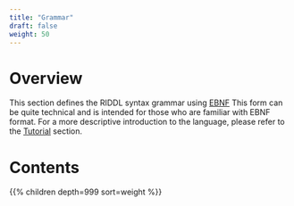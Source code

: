 ```yaml
---
title: "Grammar"
draft: false
weight: 50
---
```


# Overview
This section defines the RIDDL syntax grammar using [EBNF](https://en.wikipedia.org/wiki/Extended_Backus%E2%80%93Naur_form)
This form can be quite technical and is intended for those who are familiar with
EBNF format.  For a more descriptive introduction to the language, please 
refer to the [Tutorial](../tutorial) section.

# Contents
{{% children depth=999 sort=weight %}}

